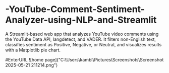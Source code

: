 # -YouTube-Comment-Sentiment-Analyzer-using-NLP-and-Streamlit
A Streamlit-based web app that analyzes YouTube video comments using the YouTube Data API, langdetect, and VADER. It filters non-English text, classifies sentiment as Positive, Negative, or Neutral, and visualizes results with a Matplotlib pie chart.

#EnterURL
![home page]("C:\Users\kambl\Pictures\Screenshots\Screenshot 2025-05-21 211214.png")
